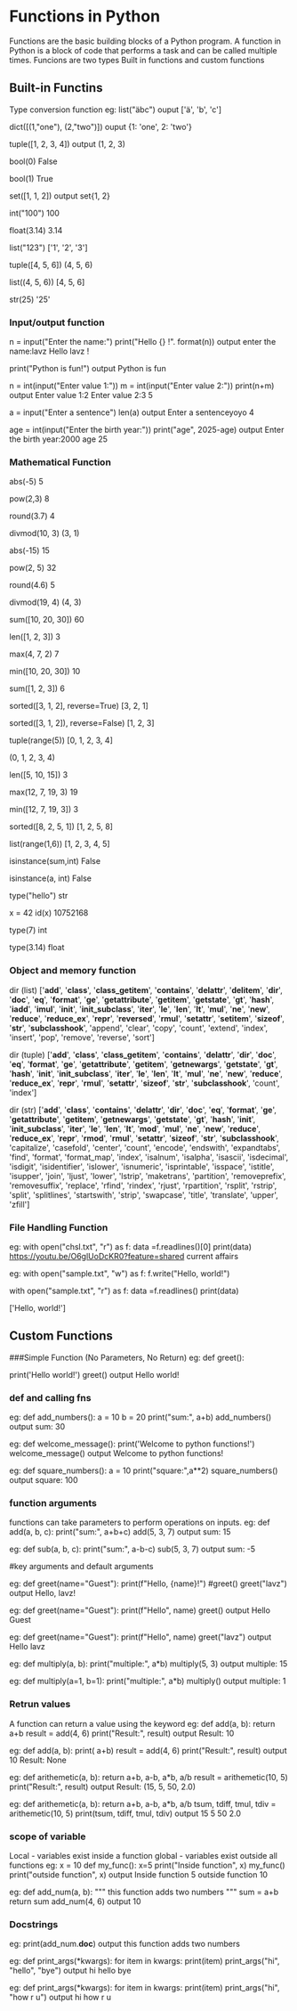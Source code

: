 # Functions in Python
Functions are the basic building blocks of a Python program. A function in Python is a block of code that performs a task and can be called multiple times.
Funcions are two types
Built in functions and custom functions
## Built-in Functins
Type conversion function
eg:
list("äbc")
ouput
['ä', 'b', 'c']

dict([(1,"one"), (2,"two")])
ouput
{1: 'one', 2: 'two'}

tuple([1, 2, 3, 4])
output
(1, 2, 3)

bool(0)
False

bool(1)
True

set([1, 1, 2])
output
set{1, 2}

int("100")
100

float(3.14)
3.14

list("123")
['1', '2', '3']

tuple([4, 5, 6])
(4, 5, 6)

list((4, 5, 6))
[4, 5, 6]

str(25)
'25'

### Input/output function
n = input("Enter the name:")
print("Hello {} !". format(n))
output
enter the name:lavz
Hello lavz !

print("Python is fun!")
output
Python is fun

n = int(input("Enter value 1:"))
m = int(input("Enter value 2:"))
print(n+m)
output
Enter value 1:2
Enter value 2:3
5

a = input("Enter a sentence")
len(a)
output
Enter a sentenceyoyo
4

age = int(input("Enter the birth year:"))
print("age", 2025-age)
output
Enter the birth year:2000
age 25

### Mathematical Function
abs(-5)
5

pow(2,3)
8

round(3.7)
4

divmod(10, 3)
(3, 1)

abs(-15)
15

pow(2, 5)
32

round(4.6)
5

divmod(19, 4)
(4, 3)

sum([10, 20, 30])
60

len([1, 2, 3])
3

max(4, 7, 2)
7

min([10, 20, 30])
10

sum([1, 2, 3])
6

sorted([3, 1, 2], reverse=True)
[3, 2, 1]

sorted([3, 1, 2]), reverse=False)
[1, 2, 3]

tuple(range(5))
[0, 1, 2, 3, 4]

(0, 1, 2, 3, 4)

len([5, 10, 15])
3

max(12, 7, 19, 3)
19

min([12, 7, 19, 3])
3

sorted([8, 2, 5, 1])
[1, 2, 5, 8]

list(range(1,6))
[1, 2, 3, 4, 5]

isinstance(sum,int)
False

isinstance(a, int)
False

type("hello")
str

x = 42
id(x)
10752168

type(7)
int

type(3.14)
float

### Object and memory function
dir (list)
['__add__',
 '__class__',
 '__class_getitem__',
 '__contains__',
 '__delattr__',
 '__delitem__',
 '__dir__',
 '__doc__',
 '__eq__',
 '__format__',
 '__ge__',
 '__getattribute__',
 '__getitem__',
 '__getstate__',
 '__gt__',
 '__hash__',
 '__iadd__',
 '__imul__',
 '__init__',
 '__init_subclass__',
 '__iter__',
 '__le__',
 '__len__',
 '__lt__',
 '__mul__',
 '__ne__',
 '__new__',
 '__reduce__',
 '__reduce_ex__',
 '__repr__',
 '__reversed__',
 '__rmul__',
 '__setattr__',
 '__setitem__',
 '__sizeof__',
 '__str__',
 '__subclasshook__',
 'append',
 'clear',
 'copy',
 'count',
 'extend',
 'index',
 'insert',
 'pop',
 'remove',
 'reverse',
 'sort']

 dir (tuple)
 ['__add__',
 '__class__',
 '__class_getitem__',
 '__contains__',
 '__delattr__',
 '__dir__',
 '__doc__',
 '__eq__',
 '__format__',
 '__ge__',
 '__getattribute__',
 '__getitem__',
 '__getnewargs__',
 '__getstate__',
 '__gt__',
 '__hash__',
 '__init__',
 '__init_subclass__',
 '__iter__',
 '__le__',
 '__len__',
 '__lt__',
 '__mul__',
 '__ne__',
 '__new__',
 '__reduce__',
 '__reduce_ex__',
 '__repr__',
 '__rmul__',
 '__setattr__',
 '__sizeof__',
 '__str__',
 '__subclasshook__',
 'count',
 'index']

 dir (str)
 ['__add__',
 '__class__',
 '__contains__',
 '__delattr__',
 '__dir__',
 '__doc__',
 '__eq__',
 '__format__',
 '__ge__',
 '__getattribute__',
 '__getitem__',
 '__getnewargs__',
 '__getstate__',
 '__gt__',
 '__hash__',
 '__init__',
 '__init_subclass__',
 '__iter__',
 '__le__',
 '__len__',
 '__lt__',
 '__mod__',
 '__mul__',
 '__ne__',
 '__new__',
 '__reduce__',
 '__reduce_ex__',
 '__repr__',
 '__rmod__',
 '__rmul__',
 '__setattr__',
 '__sizeof__',
 '__str__',
 '__subclasshook__',
 'capitalize',
 'casefold',
 'center',
 'count',
 'encode',
 'endswith',
 'expandtabs',
 'find',
 'format',
 'format_map',
 'index',
 'isalnum',
 'isalpha',
 'isascii',
 'isdecimal',
 'isdigit',
 'isidentifier',
 'islower',
 'isnumeric',
 'isprintable',
 'isspace',
 'istitle',
 'isupper',
 'join',
 'ljust',
 'lower',
 'lstrip',
 'maketrans',
 'partition',
 'removeprefix',
 'removesuffix',
 'replace',
 'rfind',
 'rindex',
 'rjust',
 'rpartition',
 'rsplit',
 'rstrip',
 'split',
 'splitlines',
 'startswith',
 'strip',
 'swapcase',
 'title',
 'translate',
 'upper',
 'zfill']
 
 ### File Handling Function
eg:
with open("chsl.txt", "r") as f:
  data =f.readlines()[0]
print(data)
https://youtu.be/O6glUoDcKR0?feature=shared current affairs

eg:
with open("sample.txt", "w") as f:
  f.write("Hello, world!")

with open("sample.txt", "r") as f:
  data =f.readlines()
print(data)

['Hello, world!']


## Custom Functions
###Simple Function (No Parameters, No Return)
eg:
def greet():

  print('Hello world!')
greet()
output
Hello world!

### def and calling fns
eg:
def add_numbers():
  a = 10
  b = 20
  print("sum:", a+b)
add_numbers()
output
sum: 30

eg:
def welcome_message():
 print('Welcome to python functions!')
welcome_message()
output
Welcome to python functions!

eg:
def square_numbers():
  a = 10
  print("square:",a**2)
square_numbers()
output
square: 100

### function arguments
functions can take parameters to perform operations on inputs.
eg:
def add(a, b, c):
  print("sum:", a+b+c)
add(5, 3, 7)
output
sum: 15

eg:
def sub(a, b, c):
  print("sum:", a-b-c)
sub(5, 3, 7)
output
sum: -5

#key arguments and default arguments

eg:
def greet(name="Guest"):
  print(f"Hello, {name}!")
#greet()
greet("lavz")
output
Hello, lavz!

eg:
def greet(name="Guest"):
  print(f"Hello", name)
greet()
output
Hello Guest

eg:
def greet(name="Guest"):
  print(f"Hello", name)
greet("lavz")
output
Hello lavz

eg:
def multiply(a, b):
  print("multiple:", a*b)
multiply(5, 3)
output
multiple: 15

eg:
def multiply(a=1, b=1):
  print("multiple:", a*b)
multiply()
output
multiple: 1

### Retrun values
A function can return a value using the keyword
eg:
def add(a, b):
  return a+b
result = add(4, 6)
print("Result:", result)
output
Result: 10

eg:
def add(a, b):
  print( a+b)
result = add(4, 6)
print("Result:", result)
output
10
Result: None

eg:
def arithemetic(a, b):
  return a+b, a-b, a*b, a/b
result = arithemetic(10, 5)
print("Result:", result)
output
Result: (15, 5, 50, 2.0)

eg:
def arithemetic(a, b):
  return a+b, a-b, a*b, a/b
tsum, tdiff, tmul, tdiv = arithemetic(10, 5)
print(tsum, tdiff, tmul, tdiv)
output
15 5 50 2.0

### scope of variable
Local - variables exist inside a function
global - variables exist outside all functions
eg:
x = 10
def my_func():
 x=5
 print("Inside function", x)
my_func()
print("outside function", x)
output
Inside function 5
outside function 10

eg:
def add_num(a, b):
  """ this function adds two numbers """
  sum = a+b
  return sum
add_num(4, 6)
output
10

### Docstrings
eg:
print(add_num.__doc__)
output
 this function adds two numbers 

eg:
def print_args(*kwargs):
  for item in kwargs:
   print(item)
print_args("hi", "hello", "bye")
output
hi
hello
bye

eg:
def print_args(*kwargs):
  for item in kwargs:
   print(item)
print_args("hi", "how r u")
output
hi
how r u



